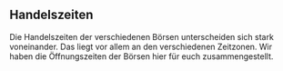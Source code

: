 ## Handelszeiten
Die Handelszeiten der verschiedenen Börsen unterscheiden sich stark voneinander. Das liegt vor allem an den verschiedenen Zeitzonen. Wir haben die Öffnungszeiten der Börsen hier für euch zusammengestellt.

<script type="text/javascript" src="https://www.gstatic.com/charts/loader.js"></script>

<script type="text/javascript">
google.charts.load("current", {packages:["timeline"]});
google.charts.setOnLoadCallback(drawChart);
function drawChart() {

  var container = document.getElementById('handelszeiten');
  var chart = new google.visualization.Timeline(container);
  var dataTable = new google.visualization.DataTable();

  var today = new Date();
  today.setHours(0,0,0,0);

  dataTable.addColumn({ type: 'string', id: 'Börse' });
  dataTable.addColumn({ type: 'string', id: 'Name' });
  dataTable.addColumn({ type: 'date', id: 'Start' });
  dataTable.addColumn({ type: 'date', id: 'End' });

  dataTable.addRows([
    [ 'Australian Securities Exchange', 'ASX', new Date(0,0,0,1,0,0), new Date(0,0,0,7,0,0) ],
    [ 'Shanghai Stock Exchange', 'SSE', new Date(0,0,0,2,30,0), new Date(0,0,0,8,0,0) ],
    [ 'Hong Kong Stock Exchange', 'HKEX', new Date(0,0,0,2,30,0), new Date(0,0,0,5,0,0) ],
    [ 'Hong Kong Stock Exchange', 'HKEX', new Date(0,0,0,6,0,0), new Date(0,0,0,9,0,0) ],
    [ 'Lang & Schwarz', 'LUS', new Date(0,0,0,7,30,0),  new Date(0,0,0,23,0,0) ],
    [ 'Tradegate', 'TRADEGATE', new Date(0,0,0,8,0,0),  new Date(0,0,0,22,0,0) ],
    [ 'Xetra', 'IBIS', new Date(0,0,0,9,0,0),  new Date(0,0,0,17,30,0) ],
    [ 'London Stock Exchange', 'LSE', new Date(0,0,0,9,0,0), new Date(0,0,0,17,30,0) ],
    [ 'New York Stock Exchange', 'NYSE', new Date(0,0,0,15,30,0), new Date(0,0,0,22,0,0) ],
    [ 'Nasdaq', 'NASDAQ', new Date(0,0,0,15,30,0), new Date(0,0,0,22,0,0) ]]);

  var options = {
    timeline: { singleColor: '#288c6c' },
    hAxis: { format: 'HH:mm' },
    backgroundColor: '#fff' 
  };

  chart.draw(dataTable, options);
}

</script>

<div id="handelszeiten" style="height:400px;"></div>

<script type="text/javascript">
google.charts.load("current", {packages:["timeline"]});
google.charts.setOnLoadCallback(drawChart);
function drawChart() {

  var container = document.getElementById('wochenendhandel');
  var chart = new google.visualization.Timeline(container);
  var dataTable = new google.visualization.DataTable();
  dataTable.addColumn({ type: 'string', id: 'Börse' });
  dataTable.addColumn({ type: 'string', id: 'Name' });
  dataTable.addColumn({ type: 'date', id: 'Start' });
  dataTable.addColumn({ type: 'date', id: 'End' });
  dataTable.addRows([
    [ 'Lang & Schwarz Samstag', 'LUS', new Date(0,0,0,10,0,0),  new Date(0,0,0,13,0,0) ],
    [ 'Lang & Schwarz Sonntag', 'LUS', new Date(0,0,0,17,0,0),  new Date(0,0,0,19,0,0) ]]);

  var options = {
    timeline: { singleColor: '#288c6c' },
    hAxis: { format: 'HH:mm' },
    backgroundColor: '#fff'
  };

  chart.draw(dataTable, options);

}

</script>

<div id="wochenendhandel" style="height:100px;"></div>
